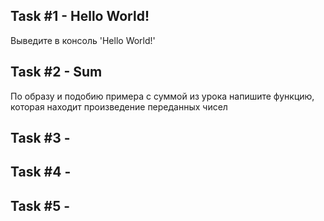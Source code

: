 ## Task #1 - Hello World!
Выведите в консоль 'Hello World!'

## Task #2 - Sum
По образу и подобию примера с суммой из урока напишите функцию, которая находит произведение переданных чисел

## Task #3 - 

## Task #4 - 

## Task #5 - 

